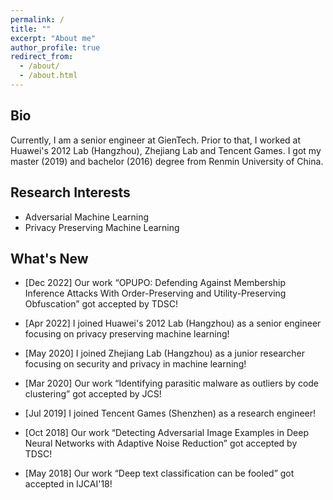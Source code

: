 ```yaml
---
permalink: /
title: ""
excerpt: "About me"
author_profile: true
redirect_from: 
  - /about/
  - /about.html
---
```


## Bio

Currently, I am a senior engineer at GienTech. Prior to that, I worked at Huawei's 2012 Lab (Hangzhou), Zhejiang Lab and Tencent Games. I got my master (2019) and bachelor (2016) degree from Renmin University of China.

## Research Interests

- Adversarial Machine Learning
- Privacy Preserving Machine Learning

## What's New
- [Dec 2022] Our work “OPUPO: Defending Against Membership Inference Attacks With Order-Preserving and Utility-Preserving Obfuscation” got accepted by TDSC!

- [Apr 2022] I joined Huawei's 2012 Lab (Hangzhou) as a senior engineer focusing on privacy preserving machine learning!

- [May 2020] I joined Zhejiang Lab (Hangzhou) as a junior researcher focusing on security and privacy in machine learning!

- [Mar 2020] Our work “Identifying parasitic malware as outliers by code clustering” got accepted by JCS!

- [Jul 2019] I joined Tencent Games (Shenzhen) as a research engineer!

- [Oct 2018] Our work “Detecting Adversarial Image Examples in Deep Neural Networks with Adaptive Noise Reduction” got accepted by TDSC!

- [May 2018] Our work “Deep text classification can be fooled” got accepted in IJCAI'18!
